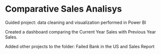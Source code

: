 # Comparative Sales Analisys

Guided project: data cleaning and visualization performed in Power BI

Created a dashboard comparing the Current Year Sales with Previous Year Sales. 

Added other projects to the folder: Failed Bank in the US and Sales Report
